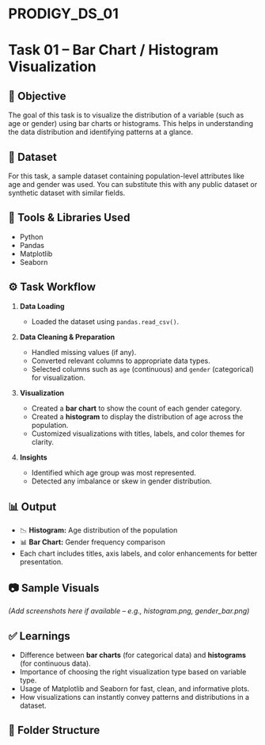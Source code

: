 # PRODIGY_DS_01
# Task 01 – Bar Chart / Histogram Visualization

## 🎯 Objective
The goal of this task is to visualize the distribution of a variable (such as age or gender) using bar charts or histograms. This helps in understanding the data distribution and identifying patterns at a glance.

## 📎 Dataset
For this task, a sample dataset containing population-level attributes like age and gender was used. You can substitute this with any public dataset or synthetic dataset with similar fields.

## 🧰 Tools & Libraries Used
- Python
- Pandas
- Matplotlib
- Seaborn

## ⚙️ Task Workflow

1. **Data Loading**
   - Loaded the dataset using `pandas.read_csv()`.

2. **Data Cleaning & Preparation**
   - Handled missing values (if any).
   - Converted relevant columns to appropriate data types.
   - Selected columns such as `age` (continuous) and `gender` (categorical) for visualization.

3. **Visualization**
   - Created a **bar chart** to show the count of each gender category.
   - Created a **histogram** to display the distribution of age across the population.
   - Customized visualizations with titles, labels, and color themes for clarity.

4. **Insights**
   - Identified which age group was most represented.
   - Detected any imbalance or skew in gender distribution.

## 📊 Output

- 📉 **Histogram:** Age distribution of the population  
- 📊 **Bar Chart:** Gender frequency comparison  
- Each chart includes titles, axis labels, and color enhancements for better presentation.

## 📷 Sample Visuals
*(Add screenshots here if available – e.g., histogram.png, gender_bar.png)*

## ✅ Learnings

- Difference between **bar charts** (for categorical data) and **histograms** (for continuous data).
- Importance of choosing the right visualization type based on variable type.
- Usage of Matplotlib and Seaborn for fast, clean, and informative plots.
- How visualizations can instantly convey patterns and distributions in a dataset.

## 📂 Folder Structure

